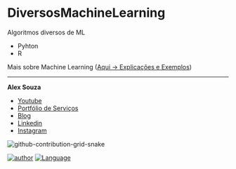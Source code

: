 # DiversosMachineLearning
Algoritmos diversos de ML
- Pyhton
- R

Mais sobre Machine Learning ([Aqui -> Explicações e Exemplos](https://medium.com/blog-do-zouza/o-que-%C3%A9-machine-learning-5e7e98453985))

-----------
**Alex Souza**
- [Youtube](https://www.youtube.com/@alexsouzamsc)
- [Portfólio de Serviços](https://github.com/aasouzaconsult/Cientista-de-Dados)
- [Blog](https://medium.com/blog-do-zouza)
- [Linkedin](https://www.linkedin.com/in/alex-souza/)
- [Instagram](https://www.instagram.com/alexsouzamsc/)

![github-contribution-grid-snake](https://user-images.githubusercontent.com/29084827/164712340-6b03015f-a428-4731-b1b9-a5605de203b2.svg)

[![author](https://img.shields.io/badge/MachineLearning-red.svg)](https://medium.com/blog-do-zouza/o-que-%C3%A9-machine-learning-5e7e98453985) [![Language](https://img.shields.io/badge/AlexSouza-yellow.svg)](https://medium.com/blog-do-zouza)
